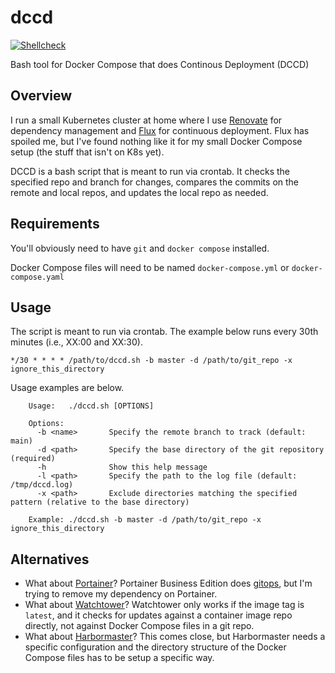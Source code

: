 # dccd

[![Shellcheck](https://github.com/loganmarchione/dccd/actions/workflows/main.yml/badge.svg)](https://github.com/loganmarchione/dccd/actions/workflows/main.yml)

Bash tool for Docker Compose that does Continous Deployment (DCCD)

## Overview

I run a small Kubernetes cluster at home where I use [Renovate](https://github.com/renovatebot/renovate) for dependency management and [Flux](https://github.com/fluxcd/flux2) for continuous deployment. Flux has spoiled me, but I've found nothing like it for my small Docker Compose setup (the stuff that isn't on K8s yet).

DCCD is a bash script that is meant to run via crontab. It checks the specified repo and branch for changes, compares the commits on the remote and local repos, and updates the local repo as needed.

## Requirements

You'll obviously need to have `git` and `docker compose` installed.

Docker Compose files will need to be named `docker-compose.yml` or `docker-compose.yaml`

## Usage

The script is meant to run via crontab. The example below runs every 30th minutes (i.e., XX:00 and XX:30).

```
*/30 * * * * /path/to/dccd.sh -b master -d /path/to/git_repo -x ignore_this_directory
```

Usage examples are below.

```
    Usage:   ./dccd.sh [OPTIONS]

    Options:
      -b <name>       Specify the remote branch to track (default: main)
      -d <path>       Specify the base directory of the git repository  (required)
      -h              Show this help message
      -l <path>       Specify the path to the log file (default: /tmp/dccd.log)
      -x <path>       Exclude directories matching the specified pattern (relative to the base directory)
      
    Example: ./dccd.sh -b master -d /path/to/git_repo -x ignore_this_directory
```

## Alternatives

* What about [Portainer](https://github.com/portainer/portainer)? Portainer Business Edition does [gitops](https://www.portainer.io/gitops-automation), but I'm trying to remove my dependency on Portainer.
* What about [Watchtower](https://github.com/containrrr/watchtower)? Watchtower only works if the image tag is `latest`, and it checks for updates against a container image repo directly, not against Docker Compose files in a git repo.
* What about [Harbormaster](https://gitlab.com/stavros/harbormaster)? This comes close, but Harbormaster needs a specific configuration and the directory structure of the Docker Compose files has to be setup a specific way.
